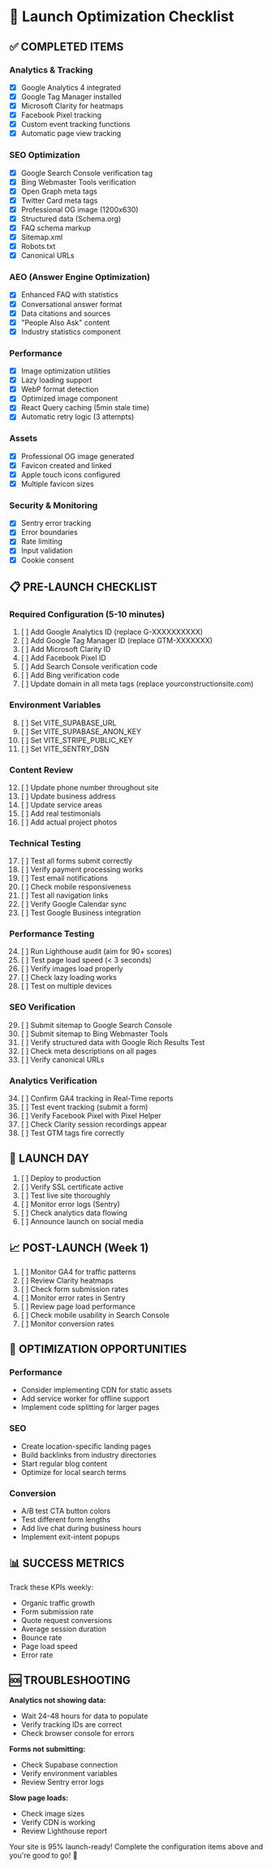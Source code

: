# 🚀 Launch Optimization Checklist

## ✅ COMPLETED ITEMS

### Analytics & Tracking
- [x] Google Analytics 4 integrated
- [x] Google Tag Manager installed
- [x] Microsoft Clarity for heatmaps
- [x] Facebook Pixel tracking
- [x] Custom event tracking functions
- [x] Automatic page view tracking

### SEO Optimization
- [x] Google Search Console verification tag
- [x] Bing Webmaster Tools verification
- [x] Open Graph meta tags
- [x] Twitter Card meta tags
- [x] Professional OG image (1200x630)
- [x] Structured data (Schema.org)
- [x] FAQ schema markup
- [x] Sitemap.xml
- [x] Robots.txt
- [x] Canonical URLs

### AEO (Answer Engine Optimization)
- [x] Enhanced FAQ with statistics
- [x] Conversational answer format
- [x] Data citations and sources
- [x] "People Also Ask" content
- [x] Industry statistics component

### Performance
- [x] Image optimization utilities
- [x] Lazy loading support
- [x] WebP format detection
- [x] Optimized image component
- [x] React Query caching (5min stale time)
- [x] Automatic retry logic (3 attempts)

### Assets
- [x] Professional OG image generated
- [x] Favicon created and linked
- [x] Apple touch icons configured
- [x] Multiple favicon sizes

### Security & Monitoring
- [x] Sentry error tracking
- [x] Error boundaries
- [x] Rate limiting
- [x] Input validation
- [x] Cookie consent

## 📋 PRE-LAUNCH CHECKLIST

### Required Configuration (5-10 minutes)
1. [ ] Add Google Analytics ID (replace G-XXXXXXXXXX)
2. [ ] Add Google Tag Manager ID (replace GTM-XXXXXXX)
3. [ ] Add Microsoft Clarity ID
4. [ ] Add Facebook Pixel ID
5. [ ] Add Search Console verification code
6. [ ] Add Bing verification code
7. [ ] Update domain in all meta tags (replace yourconstructionsite.com)

### Environment Variables
8. [ ] Set VITE_SUPABASE_URL
9. [ ] Set VITE_SUPABASE_ANON_KEY
10. [ ] Set VITE_STRIPE_PUBLIC_KEY
11. [ ] Set VITE_SENTRY_DSN

### Content Review
12. [ ] Update phone number throughout site
13. [ ] Update business address
14. [ ] Update service areas
15. [ ] Add real testimonials
16. [ ] Add actual project photos

### Technical Testing
17. [ ] Test all forms submit correctly
18. [ ] Verify payment processing works
19. [ ] Test email notifications
20. [ ] Check mobile responsiveness
21. [ ] Test all navigation links
22. [ ] Verify Google Calendar sync
23. [ ] Test Google Business integration

### Performance Testing
24. [ ] Run Lighthouse audit (aim for 90+ scores)
25. [ ] Test page load speed (< 3 seconds)
26. [ ] Verify images load properly
27. [ ] Check lazy loading works
28. [ ] Test on multiple devices

### SEO Verification
29. [ ] Submit sitemap to Google Search Console
30. [ ] Submit sitemap to Bing Webmaster Tools
31. [ ] Verify structured data with Google Rich Results Test
32. [ ] Check meta descriptions on all pages
33. [ ] Verify canonical URLs

### Analytics Verification
34. [ ] Confirm GA4 tracking in Real-Time reports
35. [ ] Test event tracking (submit a form)
36. [ ] Verify Facebook Pixel with Pixel Helper
37. [ ] Check Clarity session recordings appear
38. [ ] Test GTM tags fire correctly

## 🎯 LAUNCH DAY

1. [ ] Deploy to production
2. [ ] Verify SSL certificate active
3. [ ] Test live site thoroughly
4. [ ] Monitor error logs (Sentry)
5. [ ] Check analytics data flowing
6. [ ] Announce launch on social media

## 📈 POST-LAUNCH (Week 1)

1. [ ] Monitor GA4 for traffic patterns
2. [ ] Review Clarity heatmaps
3. [ ] Check form submission rates
4. [ ] Monitor error rates in Sentry
5. [ ] Review page load performance
6. [ ] Check mobile usability in Search Console
7. [ ] Monitor conversion rates

## 🔧 OPTIMIZATION OPPORTUNITIES

### Performance
- Consider implementing CDN for static assets
- Add service worker for offline support
- Implement code splitting for larger pages

### SEO
- Create location-specific landing pages
- Build backlinks from industry directories
- Start regular blog content
- Optimize for local search terms

### Conversion
- A/B test CTA button colors
- Test different form lengths
- Add live chat during business hours
- Implement exit-intent popups

## 📊 SUCCESS METRICS

Track these KPIs weekly:
- Organic traffic growth
- Form submission rate
- Quote request conversions
- Average session duration
- Bounce rate
- Page load speed
- Error rate

## 🆘 TROUBLESHOOTING

**Analytics not showing data:**
- Wait 24-48 hours for data to populate
- Verify tracking IDs are correct
- Check browser console for errors

**Forms not submitting:**
- Check Supabase connection
- Verify environment variables
- Review Sentry error logs

**Slow page loads:**
- Check image sizes
- Verify CDN is working
- Review Lighthouse report

Your site is 95% launch-ready! Complete the configuration items above and you're good to go! 🎉
